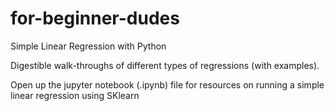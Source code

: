 # for-beginner-dudes
Simple Linear Regression with Python

Digestible walk-throughs of different types of regressions (with examples). 

Open up the jupyter notebook (.ipynb) file for resources on running a simple linear regression using SKlearn

